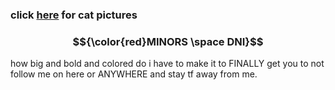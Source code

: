 ### click [here](https://instagram.com/gaga_and_me) for cat pictures

### $${\color{red}MINORS \space DNI}$$
how big and bold and colored do i have to make it to FINALLY get you to not follow me on here or ANYWHERE and stay tf away from me. 
